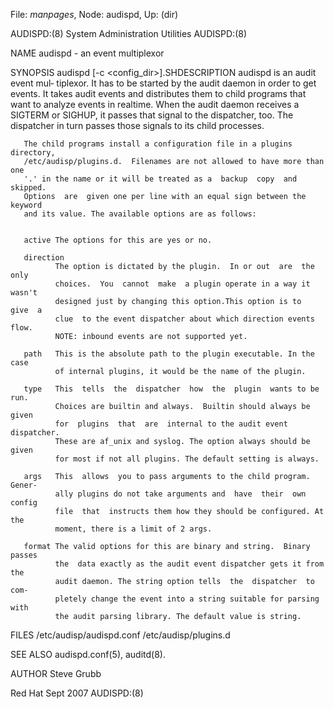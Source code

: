File: *manpages*,  Node: audispd,  Up: (dir)

AUDISPD:(8)             System Administration Utilities            AUDISPD:(8)



NAME
       audispd - an event multiplexor

SYNOPSIS
       audispd  [-c <config_dir>].SHDESCRIPTION audispd is an audit event mul‐
       tiplexor. It has to be started by the audit  daemon  in  order  to  get
       events.  It  takes  audit events and distributes them to child programs
       that want to analyze events in realtime. When the audit daemon receives
       a  SIGTERM or SIGHUP, it passes that signal to the dispatcher, too. The
       dispatcher in turn passes those signals to its child processes.

       The child programs install a configuration file in a plugins directory,
       /etc/audisp/plugins.d.  Filenames are not allowed to have more than one
       '.' in the name or it will be treated as a  backup  copy  and  skipped.
       Options  are  given one per line with an equal sign between the keyword
       and its value. The available options are as follows:


       active The options for this are yes or no.

       direction
              The option is dictated by the plugin.  In or out  are  the  only
              choices.  You  cannot  make  a plugin operate in a way it wasn't
              designed just by changing this option.This option is to  give  a
              clue  to the event dispatcher about which direction events flow.
              NOTE: inbound events are not supported yet.

       path   This is the absolute path to the plugin executable. In the  case
              of internal plugins, it would be the name of the plugin.

       type   This  tells  the  dispatcher  how  the  plugin  wants to be run.
              Choices are builtin and always.  Builtin should always be  given
              for  plugins  that  are  internal to the audit event dispatcher.
              These are af_unix and syslog. The option always should be  given
              for most if not all plugins. The default setting is always.

       args   This  allows  you to pass arguments to the child program. Gener‐
              ally plugins do not take arguments and  have  their  own  config
              file  that  instructs them how they should be configured. At the
              moment, there is a limit of 2 args.

       format The valid options for this are binary and string.  Binary passes
              the  data exactly as the audit event dispatcher gets it from the
              audit daemon. The string option tells  the  dispatcher  to  com‐
              pletely change the event into a string suitable for parsing with
              the audit parsing library. The default value is string.


FILES
       /etc/audisp/audispd.conf /etc/audisp/plugins.d

SEE ALSO
       audispd.conf(5), auditd(8).

AUTHOR
       Steve Grubb



Red Hat                            Sept 2007                       AUDISPD:(8)
